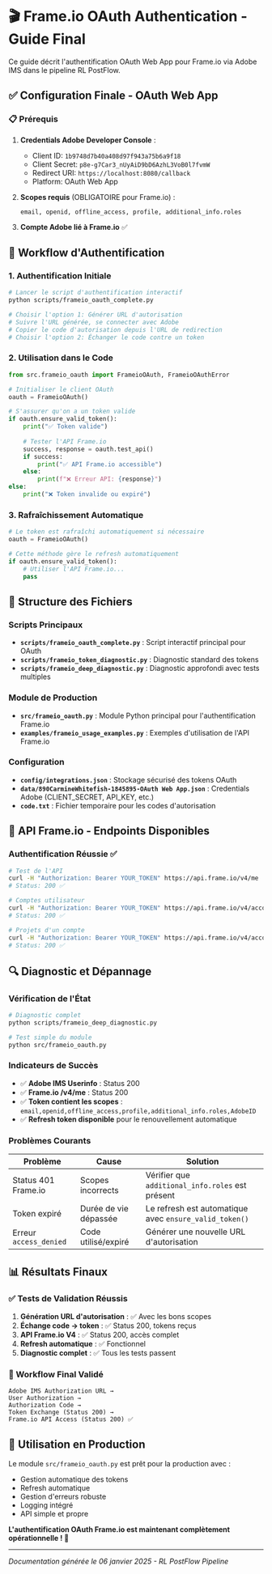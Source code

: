 # 🎬 Frame.io OAuth Authentication - Guide Final

Ce guide décrit l'authentification OAuth Web App pour Frame.io via Adobe IMS dans le pipeline RL PostFlow.

## ✅ Configuration Finale - OAuth Web App

### 📋 Prérequis

1. **Credentials Adobe Developer Console** :
   - Client ID: `1b9748d7b40a408d97f943a75b6a9f18`
   - Client Secret: `p8e-g7Car3_nUyAiD9bD6AzhL3VoB0l7fvmW`
   - Redirect URI: `https://localhost:8080/callback`
   - Platform: OAuth Web App

2. **Scopes requis** (OBLIGATOIRE pour Frame.io) :
   ```
   email, openid, offline_access, profile, additional_info.roles
   ```

3. **Compte Adobe lié à Frame.io** ✅

## 🚀 Workflow d'Authentification

### 1. Authentification Initiale

```bash
# Lancer le script d'authentification interactif
python scripts/frameio_oauth_complete.py

# Choisir l'option 1: Générer URL d'autorisation
# Suivre l'URL générée, se connecter avec Adobe
# Copier le code d'autorisation depuis l'URL de redirection
# Choisir l'option 2: Échanger le code contre un token
```

### 2. Utilisation dans le Code

```python
from src.frameio_oauth import FrameioOAuth, FrameioOAuthError

# Initialiser le client OAuth
oauth = FrameioOAuth()

# S'assurer qu'on a un token valide
if oauth.ensure_valid_token():
    print("✅ Token valide")
    
    # Tester l'API Frame.io
    success, response = oauth.test_api()
    if success:
        print("✅ API Frame.io accessible")
    else:
        print(f"❌ Erreur API: {response}")
else:
    print("❌ Token invalide ou expiré")
```

### 3. Rafraîchissement Automatique

```python
# Le token est rafraîchi automatiquement si nécessaire
oauth = FrameioOAuth()

# Cette méthode gère le refresh automatiquement
if oauth.ensure_valid_token():
    # Utiliser l'API Frame.io...
    pass
```

## 📁 Structure des Fichiers

### Scripts Principaux

- **`scripts/frameio_oauth_complete.py`** : Script interactif principal pour OAuth
- **`scripts/frameio_token_diagnostic.py`** : Diagnostic standard des tokens
- **`scripts/frameio_deep_diagnostic.py`** : Diagnostic approfondi avec tests multiples

### Module de Production

- **`src/frameio_oauth.py`** : Module Python principal pour l'authentification Frame.io
- **`examples/frameio_usage_examples.py`** : Exemples d'utilisation de l'API Frame.io

### Configuration

- **`config/integrations.json`** : Stockage sécurisé des tokens OAuth
- **`data/890CarmineWhitefish-1845895-OAuth Web App.json`** : Credentials Adobe (CLIENT_SECRET, API_KEY, etc.)
- **`code.txt`** : Fichier temporaire pour les codes d'autorisation

## 🔧 API Frame.io - Endpoints Disponibles

### Authentification Réussie ✅

```bash
# Test de l'API
curl -H "Authorization: Bearer YOUR_TOKEN" https://api.frame.io/v4/me
# Status: 200 ✅

# Comptes utilisateur
curl -H "Authorization: Bearer YOUR_TOKEN" https://api.frame.io/v4/accounts
# Status: 200 ✅

# Projets d'un compte
curl -H "Authorization: Bearer YOUR_TOKEN" https://api.frame.io/v4/accounts/{account_id}/projects
# Status: 200 ✅
```

## 🔍 Diagnostic et Dépannage

### Vérification de l'État

```bash
# Diagnostic complet
python scripts/frameio_deep_diagnostic.py

# Test simple du module
python src/frameio_oauth.py
```

### Indicateurs de Succès

- ✅ **Adobe IMS Userinfo** : Status 200
- ✅ **Frame.io /v4/me** : Status 200
- ✅ **Token contient les scopes** : `email,openid,offline_access,profile,additional_info.roles,AdobeID`
- ✅ **Refresh token disponible** pour le renouvellement automatique

### Problèmes Courants

| Problème | Cause | Solution |
|----------|-------|----------|
| Status 401 Frame.io | Scopes incorrects | Vérifier que `additional_info.roles` est présent |
| Token expiré | Durée de vie dépassée | Le refresh est automatique avec `ensure_valid_token()` |
| Erreur `access_denied` | Code utilisé/expiré | Générer une nouvelle URL d'autorisation |

## 📊 Résultats Finaux

### ✅ Tests de Validation Réussis

1. **Génération URL d'autorisation** : ✅ Avec les bons scopes
2. **Échange code → token** : ✅ Status 200, tokens reçus
3. **API Frame.io V4** : ✅ Status 200, accès complet
4. **Refresh automatique** : ✅ Fonctionnel
5. **Diagnostic complet** : ✅ Tous les tests passent

### 🎯 Workflow Final Validé

```
Adobe IMS Authorization URL → 
User Authorization → 
Authorization Code → 
Token Exchange (Status 200) → 
Frame.io API Access (Status 200) ✅
```

## 🚀 Utilisation en Production

Le module `src/frameio_oauth.py` est prêt pour la production avec :

- Gestion automatique des tokens
- Refresh automatique
- Gestion d'erreurs robuste
- Logging intégré
- API simple et propre

**L'authentification OAuth Frame.io est maintenant complètement opérationnelle ! 🎉**

---

*Documentation générée le 06 janvier 2025 - RL PostFlow Pipeline*
